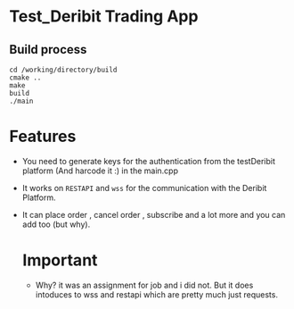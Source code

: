 # Test_Deribit Trading App
## Build process
```
cd /working/directory/build
cmake ..
make
build
./main
```

# Features
- You need to generate keys for the authentication from the testDeribit platform (And harcode it :) in the main.cpp  
- It works on `RESTAPI` and `wss` for the communication with the Deribit Platform.
- It can place order , cancel order , subscribe and a lot more and you can add too (but why).

  # Important
  - Why? it was an assignment for job and i did not. But it does intoduces to wss and restapi which are pretty much just requests.

